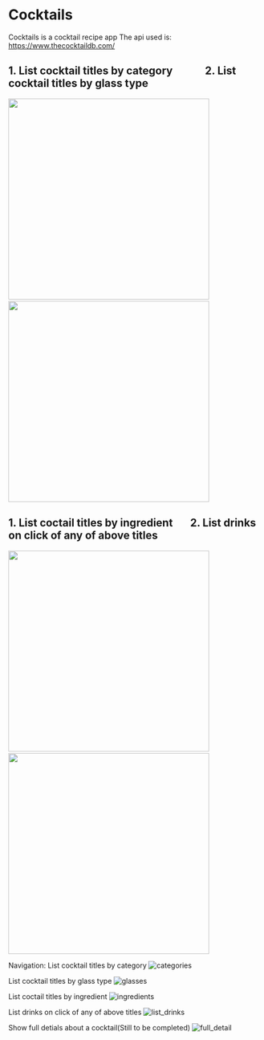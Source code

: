 # Cocktails
Cocktails is a cocktail recipe app
The api used is: https://www.thecocktaildb.com/


## 1. List cocktail titles by category &nbsp;&nbsp;&nbsp;&nbsp;&nbsp;&nbsp;&nbsp;&nbsp;&nbsp;&nbsp;&nbsp;&nbsp;2. List cocktail titles by glass type


<img src="https://user-images.githubusercontent.com/7290739/43020578-79dc242c-8c2e-11e8-92a9-e425d323aad0.jpg" width="400" />&nbsp;&nbsp;&nbsp;&nbsp;&nbsp;&nbsp;&nbsp;&nbsp;&nbsp;<img src="https://user-images.githubusercontent.com/7290739/43020589-803ea1d2-8c2e-11e8-9309-31ad23253e2d.jpg" width="400" />              

 ## 1. List coctail titles by ingredient &nbsp;&nbsp;&nbsp;&nbsp;&nbsp;&nbsp;2. List drinks on click of any of above titles



<img src="https://user-images.githubusercontent.com/7290739/43020595-85c210e4-8c2e-11e8-8827-cb9f41892f0b.jpg" width="400" />&nbsp;&nbsp;&nbsp;&nbsp;&nbsp;&nbsp;&nbsp;&nbsp;&nbsp;<img src="https://user-images.githubusercontent.com/7290739/43020602-8b7528dc-8c2e-11e8-93c1-ae137ab31553.jpg" width="400" />              


Navigation:
List cocktail titles by category
![categories](https://user-images.githubusercontent.com/7290739/43020578-79dc242c-8c2e-11e8-92a9-e425d323aad0.jpg)

List cocktail titles by glass type
![glasses](https://user-images.githubusercontent.com/7290739/43020589-803ea1d2-8c2e-11e8-9309-31ad23253e2d.jpg)

List coctail titles by ingredient
![ingredients](https://user-images.githubusercontent.com/7290739/43020595-85c210e4-8c2e-11e8-8827-cb9f41892f0b.jpg)

List drinks on click of any of above titles
![list_drinks](https://user-images.githubusercontent.com/7290739/43020602-8b7528dc-8c2e-11e8-93c1-ae137ab31553.jpg)

Show full detials about a cocktail(Still to be completed)
![full_detail](https://user-images.githubusercontent.com/7290739/43020606-8fca9c64-8c2e-11e8-9650-3a6e40bfc770.jpg)
